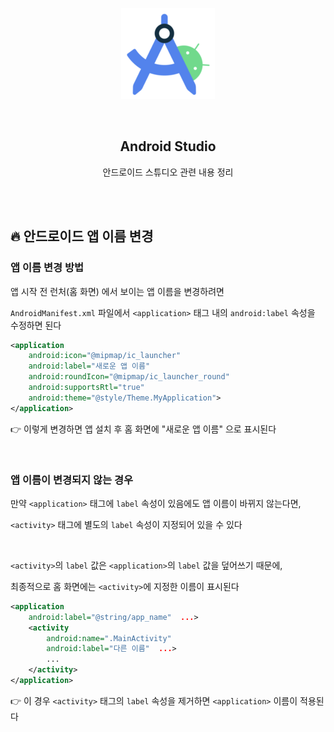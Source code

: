 <div align="center">
  <p>
    <img src="../README.assets/studio.png">
  </p>
  <br>
  <h2>Android Studio</h2>
  <p>안드로이드 스튜디오 관련 내용 정리</p>
  <br>
  <br>
</div>


## 🔥 안드로이드 앱 이름 변경

### 앱 이름 변경 방법

앱 시작 전 런처(홈 화면) 에서 보이는 앱 이름을 변경하려면

`AndroidManifest.xml` 파일에서 `<application>` 태그 내의 `android:label` 속성을 수정하면 된다

```xml
<application
    android:icon="@mipmap/ic_launcher"
    android:label="새로운 앱 이름"
    android:roundIcon="@mipmap/ic_launcher_round"
    android:supportsRtl="true"
    android:theme="@style/Theme.MyApplication">
</application>
```

👉 이렇게 변경하면 앱 설치 후 홈 화면에 "새로운 앱 이름" 으로 표시된다

<br>

### 앱 이름이 변경되지 않는 경우

만약 `<application>` 태그에 `label` 속성이 있음에도 앱 이름이 바뀌지 않는다면,

 `<activity>` 태그에 별도의 `label` 속성이 지정되어 있을 수 있다

<br>

`<activity>`의 `label` 값은 `<application>`의 `label` 값을 덮어쓰기 때문에,

최종적으로 홈 화면에는 `<activity>`에 지정한 이름이 표시된다

```xml
<application
    android:label="@string/app_name"  ...>
    <activity
        android:name=".MainActivity"
        android:label="다른 이름"  ...>
        ...
    </activity>
</application>
```

👉 이 경우 `<activity>` 태그의 `label` 속성을 제거하면 `<application>` 이름이 적용된다
